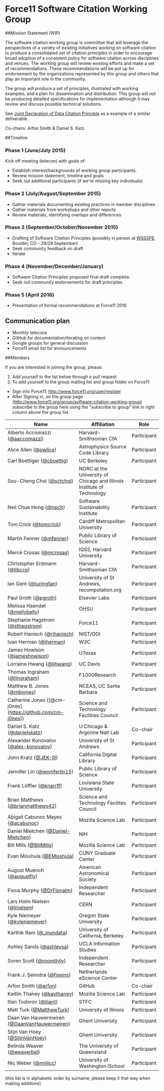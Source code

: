 # Force11 Software Citation Working Group

##Mission Statement (WIP)

The software citation working group is committee that will leverage the perspectives of a variety of existing initiatives working on software citation to  produce a consolidated set of citation principles in order to encourage broad adoption of a consistent policy for software citation across disciplines and venues.  The working group will review existing efforts and make a set of recommendations. These recommendations will be put up for endorsement by the organizations represented by this group and others that play an important role in the community.

The group will produce a set of principles, illustrated with working examples, and a plan for dissemination and distribution.  This group will not be producing detailed specifications for implementation although it may review and discuss possible technical solutions.

See [Joint Declaration of Data Citation Principle](https://www.force11.org/group/joint-declaration-data-citation-principles-final) as a example of a similar deliverable.

Co-chairs: Arfon Smith & Daniel S. Katz

##Timeline

### Phase 1 (June/July 2015)

Kick off meeting (telecon) with goals of:
- Establish interest/backgrounds of working group participants.
- Review mission statement, timeline and goals
- Seek out additional participants (if we're missing key individuals)

### Phase 2 (July/August/September 2015)

- Gather materials documenting existing practices in member disciplines
- Gather materials from workshops and other reports
- Review materials, identifying overlaps and differences

### Phase 3 (September/October/November 2015)

- Drafting of Software Citation Principles (possibly in person at [WSSSPE](http://wssspe.researchcomputing.org.uk/wssspe3/), Boulder, CO - 28/29 September)
- Seek community feedback on draft
- Iterate

### Phase 4 (November/December/January)

- Software Citation Principles proposed final draft complete.
- Seek out community endorsements for draft principles.

### Phase 5 (April 2016)

- Presentation of formal recommendations at Force11 2016

## Communication plan

- Monthly telecons
- GitHub for documentation/iterating on content
- Google groups for general discussion
- Force11 email list for announcements

##Members

If you are interested in joining the group, please:

1. Add yourself to the list below through a pull request
2. To add yourself to the group mailing list and group folder on Force11:
  * Sign into Force11: http://www.force11.org/user/register
  * After Signing in, on the group page (http://www.force11.org/group/software-citation-working-group) subscribe to the group here using the "subscribe to group" link in right column above the group list


| Name                    | Affiliation   | Role |
|-------------------------|---------------|----------------|
| Alberto Accomazzi ([@aaccomazzi](https://github.com/aaccomazzi)) | Harvard-Smithsonian CfA | Participant |
| Alice Allen ([@owlice](https://github.com/owlice)) | Astrophysics Source Code Library | Participant |
| Carl Boettiger ([@cboettig](https://github.com/cboettig)) | UC Berkeley | Participant |
| Sou-Cheng Choi ([@sctchoi](https://github.com/sctchoi)) | NORC at the University of Chicago and Illinois Institute of Technology  | Participant |
| Neil Chue Hong ([@npch](https://github.com/npch)) | Software Sustainability Institute | Participant |
| Tom Crick ([@tomcrick](https://github.com/tomcrick)) | Cardiff Metropolitan University | Participant |
| Martin Fenner ([@mfenner](https://github.com/mfenner)) | Public Library of Science | Participant |
| Mercè Crosas ([@mcrosas](https://github.com/mcrosas)) | IQSS, Harvard University| Participant |
| Christopher Erdmann ([@libcce](https://github.com/libcce)) | Harvard-Smithsonian CfA | Participant |
| Ian Gent ([@turingfan](https://github.com/turingfan)) | University of St Andrews, recomputation.org | Participant |
| Paul Groth ([@pgroth](https://github.com/pgroth)) | Elsevier Labs | Participant |
| Melissa Haendel ([@mellybelly](https://github.com/mellybelly)) | OHSU | Participant |
| Stephanie Hagstrom ([@sthagstrom](https://github.com/sthagstrom)) | Force11 | Participant |
| Robert Hanisch ([@rjhanisch](https://github.com/rjhanisch)) | NIST/ODI | Participant |
| Ivan Herman ([@iherman](https://github.com/iherman)) | W3C | Participant |
| James Howison ([@jameshowison](https://github.com/jameshowison)) | UTexas | Participant |
| Lorraine Hwang ([@ljhwang](https://github.com/ljhwang)) | UC Davis| Participant |
| Thomas Ingraham ([@tingraham](https://github.com/tingraham)) | F1000Research | Participant |
| Matthew B. Jones ([@mbjones](https://github.com/mbjones)) | NCEAS, UC Santa Barbara | Participant |
| Catherine Jones ([@cm-j0nes] (https://github.com/cm-j0nes)) | Science and Technology Facilities Council | Participant |
| Daniel S. Katz ([@danielskatz](https://github.com/danielskatz)) | U Chicago & Argonne Natl Lab           | Co-chair    |
| Alexander Konovalov ([@alex-konovalov](https://github.com/alex-konovalov)) | University of St Andrews | Participant |
| John Kratz ([@JEK-III](https://github.com/JEK-III)) | California Digital Library | Participant |
| Jennifer Lin ([@jenniferlin15](https://github.com/jenniferlin15)) | Public Library of Science | Participant |
| Frank Löffler ([@knarrff](https://github.com/knarrff)) | Louisiana State University | Participant |
| Brian Matthews ([@brianmatthews42](https://github.com/brianmatthews42)) | Science and Technology Facilites Council | Participant |
| Abigail Cabunoc Mayes ([@acabunoc](https://github.com/acabunoc)) | Mozilla Science Lab | Participant |
| Daniel Mietchen ([@Daniel-Mietchen](https://github.com/Daniel-Mietchen)) | NIH | Participant |
| Bill Mills ([@BillMills](https://github.com/BillMills)) | Mozilla Science Lab | Participant |
| Evan Misshula ([@EMisshula](https://github.com/EvanMisshula)) | CUNY Graduate Center | Participant |
| August Muench ([@augustfly](https://github.com/augustfly)) | American Astronomical Society | Participant |
| Fiona Murphy ([@DrFionalm](https://github.com/FionaLMMurphy)) | Independent Researcher | Participant |
| Lars Holm Nielsen ([@lnielsen](https://github.com/lnielsen)) | CERN | Participant |
| Kyle Niemeyer ([@kyleniemeyer](https://github.com/kyleniemeyer)) | Oregon State University | Participant |
| Karthik Ram ([@_inundata](https://github.com/karthik)) | University of California, Berkeley | Participant |
| Ashley Sands ([@ashleysa](https://github.com/ashleysa)) | UCLA Information Studies | Participant |
| Soren Scott ([@roomthily](https://github.com/roomthily)) | Independent Researcher | Participant |
| Frank J. Seinstra ([@fjseins](https://github.com/fjseins)) | Netherlands eScience Center | Participant |
| Arfon Smith ([@arfon](https://github.com/arfon))    | GitHub        | Co-chair          |
| Kaitlin Thaney ([@kaythaney](https://github.com/kaythaney)) | Mozilla Science Lab | Participant |
| Ilian Todorov ([@iliant](https://github.com/iliant)) | STFC | Participant |
| Matt Turk ([@MatthewTurk](https://github.com/MatthewTurk)) | University of Illinois  | Participant |
| Daan Van Hauwermeiren ([@DaanVanHauwermeiren](https://github.com/daanvanhauwermeiren)) | Ghent University | Participant |
| Stijn Van Hoey ([@StijnVanHoey](https://github.com/stijnvanhoey)) | Ghent University | Participant |
| Belinda Weaver ([@weaverbel](https://github.com/weaverbel)) | The University of Queensland | Participant |
| Nic Weber ([@nniiicc](https://github.com/nniiicc)) | University of Washington iSchool | Participant |

(this list is in alphabetic order by surname; please keep it that way when making additions)
